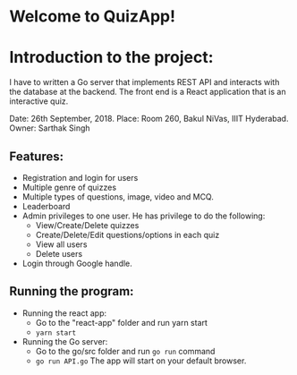 # Welcome to QuizApp!

# Introduction to the project:
I have to written a Go server that implements REST API and interacts with the database at the backend. The front end is a React application that is an interactive quiz.

Date: 26th September, 2018.
Place: Room 260, Bakul NiVas, IIIT Hyderabad.
Owner: Sarthak Singh

## Features:
- Registration and login for users
- Multiple genre of quizzes
- Multiple types of questions, image, video and MCQ.
- Leaderboard
- Admin privileges to one user. He has privilege to do the following:
    - View/Create/Delete quizzes
    - Create/Delete/Edit questions/options in each quiz
    - View all users
    - Delete users
- Login through Google handle.

## Running the program:
- Running the react app:
	- Go to the "react-app" folder and run yarn start
    - `yarn start`
- Running the Go server:
    - Go to the go/src folder and run `go run` command
	- `go run API.go`
The app will start on your default browser.
